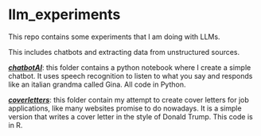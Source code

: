 # llm_experiments

This repo contains some experiments that I am doing with LLMs.

This includes chatbots and extracting data from unstructured sources. 

***[chatbotAI](./chatbotAI/)***: this folder contains a python notebook where I create a simple chatbot. It uses speech recognition to listen to what you say and responds like an italian grandma called Gina. All code in Python.

***[coverletters](./coverletters/)***: this folder contain my attempt to create cover letters for job applications, like many websites promise to do nowadays. It is a simple version that writes a cover letter in the style of Donald Trump. This code is in R. 
